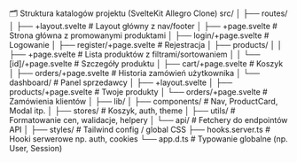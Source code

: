 🗂️ Struktura katalogów projektu (SvelteKit Allegro Clone)
src/
│
├── routes/
│   ├── +layout.svelte             # Layout główny z nav/footer
│   ├── +page.svelte               # Strona główna z promowanymi produktami
│   ├── login/+page.svelte         # Logowanie
│   ├── register/+page.svelte      # Rejestracja
│   ├── products/
│   │   ├── +page.svelte           # Lista produktów z filtrami/sortowaniem
│   │   └── [id]/+page.svelte      # Szczegóły produktu
│   ├── cart/+page.svelte          # Koszyk
│   ├── orders/+page.svelte        # Historia zamówień użytkownika
│   └── dashboard/                 # Panel sprzedawcy
│       ├── +layout.svelte
│       ├── products/+page.svelte  # Twoje produkty
│       └── orders/+page.svelte    # Zamówienia klientów
│
├── lib/
│   ├── components/                # Nav, ProductCard, Modal itp.
│   ├── stores/                    # Koszyk, auth, theme
│   ├── utils/                     # Formatowanie cen, walidacje, helpery
│   └── api/                       # Fetchery do endpointów API
│
├── styles/                        # Tailwind config / global CSS
├── hooks.server.ts                # Hooki serwerowe np. auth, cookies
└── app.d.ts                       # Typowanie globalne (np. User, Session)
